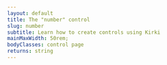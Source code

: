 ```yaml
---
layout: default
title: The "number" control
slug: number
subtitle: Learn how to create controls using Kirki
mainMaxWidth: 50rem;
bodyClasses: control page
returns: string
---
```

